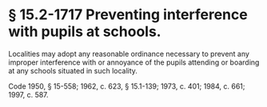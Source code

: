 # § 15.2-1717 Preventing interference with pupils at schools.

<p>Localities may adopt any reasonable ordinance necessary to prevent any improper interference with or annoyance of the pupils attending or boarding at any schools situated in such locality.</p><p>Code 1950, § 15-558; 1962, c. 623, § 15.1-139; 1973, c. 401; 1984, c. 661; 1997, c. 587.</p>